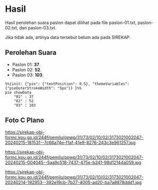 # Hasil

Hasil perolehan suara paslon dapat dilihat pada file paslon-01.txt, paslon-02.txt, dan paslon-03.txt.

Jika tidak ada, artinya data tersebut belum ada pada SIREKAP.

## Perolehan Suara

 * Paslon 01: **37**.
 * Paslon 02: **52**.
 * Paslon 03: **103**.

```mermaid
%%{init: {"pie": {"textPosition": 0.5}, "themeVariables": {"pieOuterStrokeWidth": "5px"}} }%%
pie showData
    "01" : 37
    "02" : 52
    "03" : 103
```
## Foto C Plano

https://sirekap-obj-formc.kpu.go.id/244f/pemilu/ppwp/31/73/02/10/02/3173021002047-20240215-181531--7c66a74e-f1af-41e9-8276-243c3e961257.jpg

https://sirekap-obj-formc.kpu.go.id/244f/pemilu/ppwp/31/73/02/10/02/3173021002047-20240215-004045--5aa9c518-7437-475e-b241-98d12144a059.jpg

https://sirekap-obj-formc.kpu.go.id/244f/pemilu/ppwp/31/73/02/10/02/3173021002047-20240214-192953--392e19cb-7b27-4005-ad20-ba7a8878ddd1.jpg
